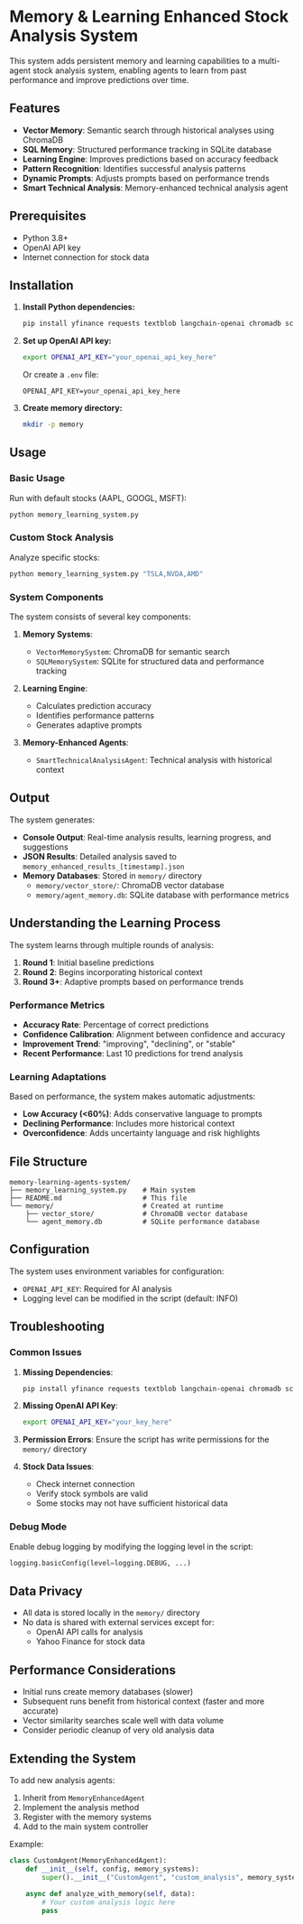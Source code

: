 # Memory & Learning Enhanced Stock Analysis System

This system adds persistent memory and learning capabilities to a multi-agent stock analysis system, enabling agents to learn from past performance and improve predictions over time.

## Features

- **Vector Memory**: Semantic search through historical analyses using ChromaDB
- **SQL Memory**: Structured performance tracking in SQLite database
- **Learning Engine**: Improves predictions based on accuracy feedback
- **Pattern Recognition**: Identifies successful analysis patterns
- **Dynamic Prompts**: Adjusts prompts based on performance trends
- **Smart Technical Analysis**: Memory-enhanced technical analysis agent

## Prerequisites

- Python 3.8+
- OpenAI API key
- Internet connection for stock data

## Installation

1. **Install Python dependencies:**
   ```bash
   pip install yfinance requests textblob langchain-openai chromadb scikit-learn
   ```

2. **Set up OpenAI API key:**
   ```bash
   export OPENAI_API_KEY="your_openai_api_key_here"
   ```
   
   Or create a `.env` file:
   ```
   OPENAI_API_KEY=your_openai_api_key_here
   ```

3. **Create memory directory:**
   ```bash
   mkdir -p memory
   ```

## Usage

### Basic Usage

Run with default stocks (AAPL, GOOGL, MSFT):
```bash
python memory_learning_system.py
```

### Custom Stock Analysis

Analyze specific stocks:
```bash
python memory_learning_system.py "TSLA,NVDA,AMD"
```

### System Components

The system consists of several key components:

1. **Memory Systems**:
   - `VectorMemorySystem`: ChromaDB for semantic search
   - `SQLMemorySystem`: SQLite for structured data and performance tracking

2. **Learning Engine**:
   - Calculates prediction accuracy
   - Identifies performance patterns
   - Generates adaptive prompts

3. **Memory-Enhanced Agents**:
   - `SmartTechnicalAnalysisAgent`: Technical analysis with historical context

## Output

The system generates:

- **Console Output**: Real-time analysis results, learning progress, and suggestions
- **JSON Results**: Detailed analysis saved to `memory_enhanced_results_[timestamp].json`
- **Memory Databases**: Stored in `memory/` directory
  - `memory/vector_store/`: ChromaDB vector database
  - `memory/agent_memory.db`: SQLite database with performance metrics

## Understanding the Learning Process

The system learns through multiple rounds of analysis:

1. **Round 1**: Initial baseline predictions
2. **Round 2**: Begins incorporating historical context
3. **Round 3+**: Adaptive prompts based on performance trends

### Performance Metrics

- **Accuracy Rate**: Percentage of correct predictions
- **Confidence Calibration**: Alignment between confidence and accuracy
- **Improvement Trend**: "improving", "declining", or "stable"
- **Recent Performance**: Last 10 predictions for trend analysis

### Learning Adaptations

Based on performance, the system makes automatic adjustments:

- **Low Accuracy (<60%)**: Adds conservative language to prompts
- **Declining Performance**: Includes more historical context
- **Overconfidence**: Adds uncertainty language and risk highlights

## File Structure

```
memory-learning-agents-system/
├── memory_learning_system.py    # Main system
├── README.md                    # This file
└── memory/                      # Created at runtime
    ├── vector_store/            # ChromaDB vector database
    └── agent_memory.db          # SQLite performance database
```

## Configuration

The system uses environment variables for configuration:

- `OPENAI_API_KEY`: Required for AI analysis
- Logging level can be modified in the script (default: INFO)

## Troubleshooting

### Common Issues

1. **Missing Dependencies**:
   ```bash
   pip install yfinance requests textblob langchain-openai chromadb scikit-learn
   ```

2. **Missing OpenAI API Key**:
   ```bash
   export OPENAI_API_KEY="your_key_here"
   ```

3. **Permission Errors**:
   Ensure the script has write permissions for the `memory/` directory

4. **Stock Data Issues**:
   - Check internet connection
   - Verify stock symbols are valid
   - Some stocks may not have sufficient historical data

### Debug Mode

Enable debug logging by modifying the logging level in the script:
```python
logging.basicConfig(level=logging.DEBUG, ...)
```

## Data Privacy

- All data is stored locally in the `memory/` directory
- No data is shared with external services except for:
  - OpenAI API calls for analysis
  - Yahoo Finance for stock data

## Performance Considerations

- Initial runs create memory databases (slower)
- Subsequent runs benefit from historical context (faster and more accurate)
- Vector similarity searches scale well with data volume
- Consider periodic cleanup of very old analysis data

## Extending the System

To add new analysis agents:

1. Inherit from `MemoryEnhancedAgent`
2. Implement the analysis method
3. Register with the memory systems
4. Add to the main system controller

Example:
```python
class CustomAgent(MemoryEnhancedAgent):
    def __init__(self, config, memory_systems):
        super().__init__("CustomAgent", "custom_analysis", memory_systems)
    
    async def analyze_with_memory(self, data):
        # Your custom analysis logic here
        pass
```